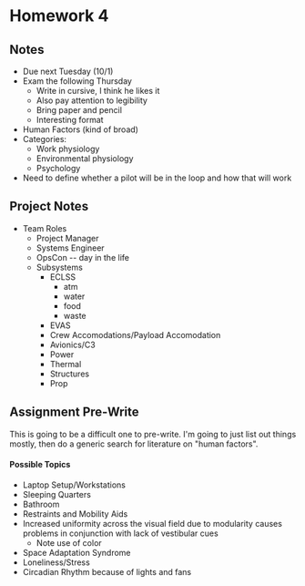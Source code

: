 # Homework 4

## Notes

 - Due next Tuesday (10/1)
 - Exam the following Thursday
     - Write in cursive, I think he likes it
     - Also pay attention to legibility
     - Bring paper and pencil
     - Interesting format
 - Human Factors (kind of broad)
 - Categories:
     - Work physiology
     - Environmental physiology
     - Psychology
 - Need to define whether a pilot will be in the loop and how that will work


 ## Project Notes

  - Team Roles
      - Project Manager
      - Systems Engineer
      - OpsCon -- day in the life
      - Subsystems
          - ECLSS
              - atm
              - water
              - food
              - waste
          - EVAS
          - Crew Accomodations/Payload Accomodation
          - Avionics/C3
          - Power
          - Thermal
          - Structures
          - Prop

## Assignment Pre-Write

This is going to be a difficult one to pre-write. I'm going to just list out
things mostly, then do a generic search for literature on "human factors".

#### Possible Topics

 - Laptop Setup/Workstations
 - Sleeping Quarters
 - Bathroom
 - Restraints and Mobility Aids
 - Increased uniformity across the visual field due to modularity causes
   problems in conjunction with lack of vestibular cues
    - Note use of color
 - Space Adaptation Syndrome
 - Loneliness/Stress
 - Circadian Rhythm because of lights and fans


